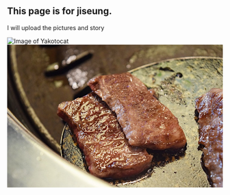 ## This page is for jiseung.

I will upload the pictures and story


<img src="https://octodex.github.com/images/yaktocat.png" alt="Image of Yakotocat">


<img src="https://github.com/leegiyeok/jiseung/blob/master/Cap%202017-11-07%2013-35-24-814.jpg?raw=true" alt="Image of Gogi">
